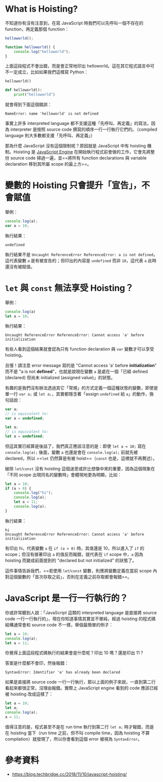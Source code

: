 # What is Hoisting?

不知道你有沒有注意到，在寫 JavaScript 時我們可以先呼叫一個不存在的 function，再定義那個 function：

```JavaScript
helloworld();

function helloworld() {
    console.log("helloworld");
}
```

上面這段程式不會出錯，而是會正常地印出 helloworld。這在其它程式語言中可不一定成立，比如如果我們這樣寫 Python：

```Python
helloworld()

def helloworld():
    print("helloworld")
```

就會得到下面這個錯誤：

```plaintext
NameError: name 'helloworld' is not defined
```

事實上許多 interpreted language 都不支援這種「先呼叫、再定義」的寫法，因為 interpreter 是按照 source code 撰寫的順序一行一行執行它們的。（compiled language 則大多數都支援「先呼叫、再定義」）

那為什麼 JavaScript 沒有這個限制呢？原因就是 JavaScript 中有 hoisting 機制。Hoisting 是 [JavaScript Engine](</Programming Language/JavaScript/JavaScript Engine.md>) 在開始執行程式前會做的工作，它會先將整份 source code 掃過一遍，並==將所有 function declarations 與 variable declaration 移到其所屬 scope 的最上方==。

# 變數的 Hoisting 只會提升「宣告」，不會賦值

舉例：

```JavaScript
console.log(a);
var a = 10;
```

執行結果：

```plaintext
undefined
```

執行結果不是 `Uncaught ReferenceError ReferenceError: a is not defined`，這代表變數 `a` 是有被宣告的；但印出的內容是 `undefined` 而非 `10`，這代表 `a` 此時還沒有被賦值。

# `let` 與 `const` 無法享受 Hoisting？

舉例：

```JavaScript
console.log(a)
let a = 10;
```

執行結果：

```plaintext
Uncaught ReferenceError ReferenceError: Cannot access 'a' before initialization
```

有些人看到這個結果就會認為只有 function declaration 與 `var` 變數才可以享受 hoisting。

且慢！請注意 error message 寫的是 "Cannot access 'a' before **initialization**" 而不是 "a is not **defined**"，也就是說現在變數 `a` 是處在一個「已經 defined (declared) 但尚未 initialized (assigned value)」的狀態。

有趣的是我們沒有辦法透過其它「常規」的方式定義一個這種狀態的變數，即使是單一行 `var a;` 或 `let a;`，其實都隱含著「assign `undefined` 給 `a`」的動作，換句話說：

```JavaScript
var a;
// is equivalent to:
var a = undefined;

let a;
// is equivalent to:
let a = undefined;
```

但這其實已經算是後話了，我們真正應該注意的是：即使 `let a = 10;` 寫在 `console.log(a);` 後面，變數 `a` 也還是會在 `console.log(a);` 前就先被 declared，所以 ==`let` 仍然算是有被 hoist==（`const` 也是，這裡就不再贅述）。

破除 `let`/`const` 沒有 hoisting 這個迷思或許比想像中來的重要，因為這個現象在「不同 scope 出現同名的變數時」會體現地更為明顯，比如：

```JavaScript
let a = 10;
if (a > 0) {
    console.log("hi");
    console.log(a);
    let a = 11;
    console.log(a);
}
```

執行結果：

```plaintext
hi
Uncaught ReferenceError ReferenceError: Cannot access 'a' before initialization
```

有印出 hi，代表變數 `a` 在 `if (a > 0)` 時，其值還是 10，所以進入了 `if` 的 scope；但沒有接著印出 `a` 的值反而報錯，就代表在 `if` scope 中，`a` 因為 hoisting 而變成前面提到的 "declared but not initialized" 的狀態了。

這件事情告訴我們，==若使用 `let`/`const` 變數，則應將變數定義在當前 scope 內對這個變數的「首次存取之前」，否則在定義之前存取都會報錯==。

# JavaScript 是一行一行執行的？

你或許常聽到人說：「JavaScript 這類的 interpreted language 是直接將 source code 一行一行執行的」，現在你知道事情其實並不單純，經過 hoisting 的程式碼結構通常會和 source code 不一樣，舉個最簡單的例子：

```JavaScript
let a = 10;
console.log(a);
let a = 11;
```

你覺得上面這段程式碼執行的結果會是什麼呢？印出 10 嗎？還是印出 11？

答案是什麼都不會印，然後報錯：

```plaintext
SyntaxError: Identifier 'a' has already been declared
```

如果是直接將 source code 一行一行執行，那以上面的例子來說，一直到第二行看起來都很正常，沒理由報錯。實際上 JavaScript engine 看到的 code 應該已經被 hoisting 改成這樣了：

```JavaScript
let a = 10;
let a;
console.log(a);
a = 11;
```

值得注意的是，程式甚至不是在 run time 執行到第二行 `let a;` 時才報錯，而是在 hoisting 當下（run time 之前，但不叫 compile time，因為 hoisting 不算 compilation）就發現了，所以你會看到這個 error 被視為 `SyntaxError`。

# 參考資料

- <https://blog.techbridge.cc/2018/11/10/javascript-hoisting/>
